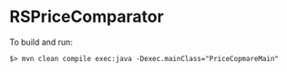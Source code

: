 RSPriceComparator
===

To build and run:

```
$> mvn clean compile exec:java -Dexec.mainClass="PriceCopmareMain"
```
